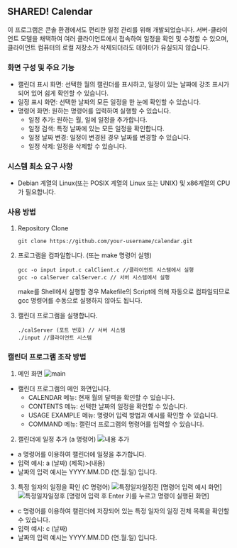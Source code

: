 ## SHARED! Calendar

이 프로그램은 콘솔 환경에서도 편리한 일정 관리를 위해 개발되었습니다. 서버-클라이언트 모델을 채택하여 여러 클라이언트에서 접속하여 일정을 확인 및 수정할 수 있으며, 클라이언트 컴퓨터의 로컬 저장소가 삭제되더라도 데이터가 유실되지 않습니다.

### 화면 구성 및 주요 기능

- 캘린더 표시 화면: 선택한 월의 캘린더를 표시하고, 일정이 있는 날짜에 강조 표시가 되어 있어 쉽게 확인할 수 있습니다.
- 일정 표시 화면: 선택한 날짜의 모든 일정을 한 눈에 확인할 수 있습니다.
- 명령어 화면: 원하는 명령어를 입력하여 실행할 수 있습니다.
  - 일정 추가: 원하는 월, 일에 일정을 추가합니다.
  - 일정 검색: 특정 날짜에 있는 모든 일정을 확인합니다.
  - 일정 날짜 변경: 일정이 변경된 경우 날짜를 변경할 수 있습니다.
  - 일정 삭제: 일정을 삭제할 수 있습니다.

### 시스템 최소 요구 사항

- Debian 계열의 Linux(또는 POSIX 계열의 Linux 또는 UNIX) 및 x86계열의 CPU가 필요합니다.


### 사용 방법

1. Repository Clone

   ```
   git clone https://github.com/your-username/calendar.git
   ```

2. 프로그램을 컴파일합니다. (또는 make 명령어 실행)

   ```
   gcc -o input input.c calClient.c //클라이언트 시스템에서 실행
   gcc -o calServer calServer.c // 서버 시스템에서 실행
   ```
   make를 Shell에서 실행할 경우 Makefile의 Script에 의해 자동으로 컴파일되므로 gcc 명령어를 수동으로 실행하지 않아도 됩니다.

4. 캘린더 프로그램을 실행합니다.

   ```
   ./calServer (포트 번호) // 서버 시스템
   ./input //클라이언트 시스템
   ```

### 캘린더 프로그램 조작 방법

1. 메인 화면
![main](https://github.com/SystemProgramming-Team3/shared_calendar/assets/62194473/4e94886b-de7f-4808-87ec-80e80e23168b)
- 캘린더 프로그램의 메인 화면입니다.
  - CALENDAR 메뉴: 현재 월의 달력을 확인할 수 있습니다.
  - CONTENTS 메뉴: 선택한 날짜의 일정을 확인할 수 있습니다.
  - USAGE EXAMPLE 메뉴: 명령어 입력 방법과 예시를 확인할 수 있습니다.
  - COMMAND 메뉴: 캘린더 프로그램의 명령어를 입력할 수 있습니다.

2. 캘린더에 일정 추가 (a 명령어)
![내용 추가](https://github.com/SystemProgramming-Team3/shared_calendar/assets/62194473/55bafd56-04f7-4dd9-97c3-2405ed6a30d4)
- a 명령어를 이용하여 캘린더에 일정을 추가합니다.
- 입력 예시: a (날짜) (제목)>(내용)
- 날짜의 입력 예시는 YYYY.MM.DD (연.월.일) 입니다.

3. 특정 일자의 일정을 확인 (C 명령어)
![특정일자일정전](https://github.com/SystemProgramming-Team3/shared_calendar/assets/62194473/f6622dc3-4f73-4e71-a9ae-dd0262113ef3)
[명령어 입력 예시 화면]
![특정일자일정후](https://github.com/SystemProgramming-Team3/shared_calendar/assets/62194473/179db79d-6de7-4a3b-8547-75d3ca1dc25a)
[명령어 입력 후 Enter 키를 누르고 명령이 실행된 화면]
- c 명령어를 이용하여 캘린더에 저장되어 있는 특정 일자의 일정 전체 목록을 확인할 수 있습니다.
- 입력 예시: c (날짜)
- 날짜의 입력 예시는 YYYY.MM.DD (연.월.일) 입니다.

